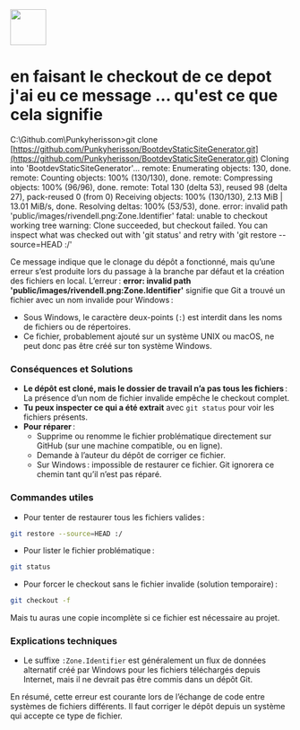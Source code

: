 <img src="https://r2cdn.perplexity.ai/pplx-full-logo-primary-dark%402x.png" style="height:64px;margin-right:32px"/>

# en faisant le checkout de ce depot j'ai eu ce message ... qu'est ce que cela signifie

C:\Github.com\Punkyherisson>git clone [https://github.com/Punkyherisson/BootdevStaticSiteGenerator.git](https://github.com/Punkyherisson/BootdevStaticSiteGenerator.git)
Cloning into 'BootdevStaticSiteGenerator'...
remote: Enumerating objects: 130, done.
remote: Counting objects: 100% (130/130), done.
remote: Compressing objects: 100% (96/96), done.
remote: Total 130 (delta 53), reused 98 (delta 27), pack-reused 0 (from 0)
Receiving objects: 100% (130/130), 2.13 MiB | 13.01 MiB/s, done.
Resolving deltas: 100% (53/53), done.
error: invalid path 'public/images/rivendell.png:Zone.Identifier'
fatal: unable to checkout working tree
warning: Clone succeeded, but checkout failed.
You can inspect what was checked out with 'git status'
and retry with 'git restore --source=HEAD :/'

Ce message indique que le clonage du dépôt a fonctionné, mais qu’une erreur s’est produite lors du passage à la branche par défaut et la création des fichiers en local. L’erreur :
**error: invalid path 'public/images/rivendell.png:Zone.Identifier'**
signifie que Git a trouvé un fichier avec un nom invalide pour Windows :

- Sous Windows, le caractère deux-points (`:`) est interdit dans les noms de fichiers ou de répertoires.
- Ce fichier, probablement ajouté sur un système UNIX ou macOS, ne peut donc pas être créé sur ton système Windows.


### Conséquences et Solutions

- **Le dépôt est cloné, mais le dossier de travail n’a pas tous les fichiers** : La présence d’un nom de fichier invalide empêche le checkout complet.
- **Tu peux inspecter ce qui a été extrait** avec `git status` pour voir les fichiers présents.
- **Pour réparer** :
    - Supprime ou renomme le fichier problématique directement sur GitHub (sur une machine compatible, ou en ligne).
    - Demande à l’auteur du dépôt de corriger ce fichier.
    - Sur Windows : impossible de restaurer ce fichier. Git ignorera ce chemin tant qu’il n’est pas réparé.


### Commandes utiles

- Pour tenter de restaurer tous les fichiers valides :

```sh
git restore --source=HEAD :/
```

- Pour lister le fichier problématique :

```sh
git status
```

- Pour forcer le checkout sans le fichier invalide (solution temporaire) :

```sh
git checkout -f
```


Mais tu auras une copie incomplète si ce fichier est nécessaire au projet.

### Explications techniques

- Le suffixe `:Zone.Identifier` est généralement un flux de données alternatif créé par Windows pour les fichiers téléchargés depuis Internet, mais il ne devrait pas être commis dans un dépôt Git.

En résumé, cette erreur est courante lors de l’échange de code entre systèmes de fichiers différents. Il faut corriger le dépôt depuis un système qui accepte ce type de fichier.

